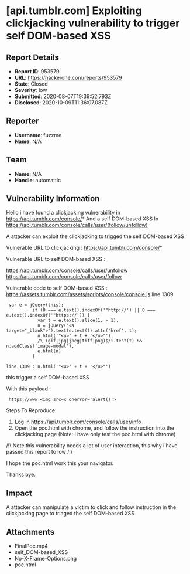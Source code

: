 # [api.tumblr.com] Exploiting clickjacking vulnerability to trigger self DOM-based XSS

## Report Details
- **Report ID**: 953579
- **URL**: https://hackerone.com/reports/953579
- **State**: Closed
- **Severity**: low
- **Submitted**: 2020-08-07T19:39:52.793Z
- **Disclosed**: 2020-10-09T11:36:07.087Z

## Reporter
- **Username**: fuzzme
- **Name**: N/A

## Team
- **Name**: N/A
- **Handle**: automattic

## Vulnerability Information
Hello i have found a clickjacking vulnerability in https://api.tumblr.com/console/*
 And a self DOM-based XSS In https://api.tumblr.com/console/calls/user/(follow/unfollow)

A attacker can exploit the clickjacking  to trigged the self DOM-based XSS


Vulnerable URL to clickjacking :
https://api.tumblr.com/console/*

Vulnerable URL to self DOM-based XSS :

https://api.tumblr.com/console/calls/user/unfollow
https://api.tumblr.com/console/calls/user/follow

Vulnerable code to self DOM-based XSS : 
https://assets.tumblr.com/assets/scripts/console/console.js
line 1309

```
 var e = jQuery(this);
          if (0 === e.text().indexOf('"http://') || 0 === e.text().indexOf('"https://')) {
            var t = e.text().slice(1, - 1),
            n = jQuery('<a target="_blank">').text(e.text()).attr('href', t);
            n.html('"<u>' + t + '</u>"'),
            /\.(gif|jpg|jpeg|tiff|png)$/i.test(t) && n.addClass('image-modal'),
            e.html(n)
          }
```

 ``` line 1309 : n.html('"<u>' + t + '</u>"')  ```

this trigger a self DOM-based XSS

With this payload :

``` https://www.<img src=x onerror='alert()'>```


Steps To Reproduce:

1. Log in https://api.tumblr.com/console/calls/user/info
2. Open the poc.html with chrome, and follow the instruction into the clickjacking page 
(Note: i have only test the poc.html with chrome)


/!\ Note this vulnerability needs a lot of user interaction, this why i have passed this report to low  /!\

I hope the poc.html work this your navigator.

Thanks bye.

## Impact

A attacker can manipulate a victim to click and follow instruction in the clickjacking page to triaged the self DOM-based XSS

## Attachments
- FinalPoc.mp4
- self_DOM-based_XSS
- No-X-Frame-Options.png
- poc.html

